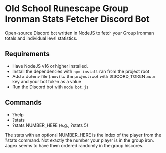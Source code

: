 # Old School Runescape Group Ironman Stats Fetcher Discord Bot
Open-source Discord bot written in NodeJS to fetch your Group Ironman totals and individual level statistics.

## Requirements
* Have NodeJS v16 or higher installed.
* Install the dependencies with `npm install` ran from the project root
* Add a dotenv file (.env) to the project root with DISCORD_TOKEN as a key and your bot token as a value
* Run the Discord bot with `node bot.js`

## Commands
* ?help
* ?stats
* ?stats NUMBER_HERE (e.g., ?stats 5)

The stats with an optional NUMBER_HERE is the index of the player from the ?stats command. Not exactly the number your player is in the group iron. Jagex seems to have them ordered randomly in the group hiscores.
